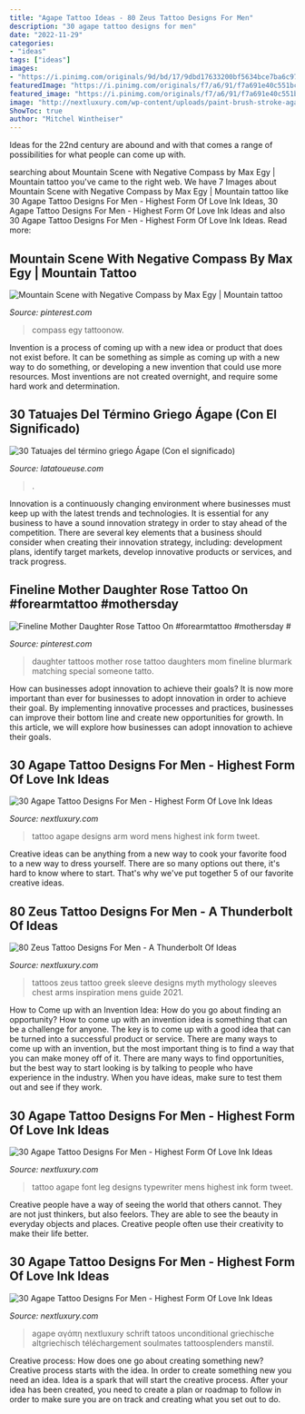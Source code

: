 ```yaml
---
title: "Agape Tattoo Ideas - 80 Zeus Tattoo Designs For Men"
description: "30 agape tattoo designs for men"
date: "2022-11-29"
categories:
- "ideas"
tags: ["ideas"]
images:
- "https://i.pinimg.com/originals/9d/bd/17/9dbd17633200bf5634bce7ba6c978f02.jpg"
featuredImage: "https://i.pinimg.com/originals/f7/a6/91/f7a691e40c551bcd9511950d3188a912.jpg"
featured_image: "https://i.pinimg.com/originals/f7/a6/91/f7a691e40c551bcd9511950d3188a912.jpg"
image: "http://nextluxury.com/wp-content/uploads/paint-brush-stroke-agape-word-mens-arm-tattoo.jpg"
ShowToc: true
author: "Mitchel Wintheiser"
---
```



Ideas for the 22nd century are abound and with that comes a range of possibilities for what people can come up with.

	

		
searching about Mountain Scene with Negative Compass by Max Egy | Mountain tattoo you've came to the right web. We have 7 Images about Mountain Scene with Negative Compass by Max Egy | Mountain tattoo like 30 Agape Tattoo Designs For Men - Highest Form Of Love Ink Ideas, 30 Agape Tattoo Designs For Men - Highest Form Of Love Ink Ideas and also 30 Agape Tattoo Designs For Men - Highest Form Of Love Ink Ideas. Read more:
		
    
## Mountain Scene With Negative Compass By Max Egy | Mountain Tattoo

<img loading=lazy src="https://i.pinimg.com/originals/9d/bd/17/9dbd17633200bf5634bce7ba6c978f02.jpg" onerror="this.onerror=null;this.src='https://tse4.mm.bing.net/th?id=OIP.q7cYnzq8Q0hYYIH01MmM3wHaHw&amp;pid=15.1';" alt="Mountain Scene with Negative Compass by Max Egy | Mountain tattoo">

_Source: pinterest.com_

>compass egy tattoonow. 

	

Invention is a process of coming up with a new idea or product that does not exist before. It can be something as simple as coming up with a new way to do something, or developing a new invention that could use more resources. Most inventions are not created overnight, and require some hard work and determination.

    
## 30 Tatuajes Del Término Griego Ágape (Con El Significado)

<img loading=lazy src="https://latatoueuse.com/es/images/en44/tatuaje-agape-06.jpg" onerror="this.onerror=null;this.src='https://tse4.mm.bing.net/th?id=OIP.8qA_5MY9e4ETg937ezPTiQHaE6&amp;pid=15.1';" alt="30 Tatuajes del término griego Ágape (Con el significado)">

_Source: latatoueuse.com_

>. 

	

Innovation is a continuously changing environment where businesses must keep up with the latest trends and technologies. It is essential for any business to have a sound innovation strategy in order to stay ahead of the competition. There are several key elements that a business should consider when creating their innovation strategy, including: development plans, identify target markets, develop innovative products or services, and track progress.

    
## Fineline Mother Daughter Rose Tattoo On #forearmtattoo #mothersday #

<img loading=lazy src="https://i.pinimg.com/originals/f7/a6/91/f7a691e40c551bcd9511950d3188a912.jpg" onerror="this.onerror=null;this.src='https://tse3.mm.bing.net/th?id=OIP.GBfTogBGUs9QQrTXZgyJ4wHaHg&amp;pid=15.1';" alt="Fineline Mother Daughter Rose Tattoo On #forearmtattoo #mothersday #">

_Source: pinterest.com_

>daughter tattoos mother rose tattoo daughters mom fineline blurmark matching special someone tatto. 

	

How can businesses adopt innovation to achieve their goals?
It is now more important than ever for businesses to adopt innovation in order to achieve their goal. By implementing innovative processes and practices, businesses can improve their bottom line and create new opportunities for growth. In this article, we will explore how businesses can adopt innovation to achieve their goals.

    
## 30 Agape Tattoo Designs For Men - Highest Form Of Love Ink Ideas

<img loading=lazy src="http://nextluxury.com/wp-content/uploads/paint-brush-stroke-agape-word-mens-arm-tattoo.jpg" onerror="this.onerror=null;this.src='https://tse1.mm.bing.net/th?id=OIP.HWgWmm3L4khbKa5Q56zeeAHaHa&amp;pid=15.1';" alt="30 Agape Tattoo Designs For Men - Highest Form Of Love Ink Ideas">

_Source: nextluxury.com_

>tattoo agape designs arm word mens highest ink form tweet. 

	

Creative ideas can be anything from a new way to cook your favorite food to a new way to dress yourself. There are so many options out there, it's hard to know where to start. That's why we've put together 5 of our favorite creative ideas.

    
## 80 Zeus Tattoo Designs For Men - A Thunderbolt Of Ideas

<img loading=lazy src="http://nextluxury.com/wp-content/uploads/extensive-greek-myth-tattoos-on-arms-for-men.jpg" onerror="this.onerror=null;this.src='https://tse4.mm.bing.net/th?id=OIP.ubUikD_KHRZRiZKyMOxrKwHaHa&amp;pid=15.1';" alt="80 Zeus Tattoo Designs For Men - A Thunderbolt Of Ideas">

_Source: nextluxury.com_

>tattoos zeus tattoo greek sleeve designs myth mythology sleeves chest arms inspiration mens guide 2021. 

	

How to Come up with an Invention Idea: How do you go about finding an opportunity?
How to come up with an invention idea is something that can be a challenge for anyone. The key is to come up with a good idea that can be turned into a successful product or service. There are many ways to come up with an invention, but the most important thing is to find a way that you can make money off of it. There are many ways to find opportunities, but the best way to start looking is by talking to people who have experience in the industry. When you have ideas, make sure to test them out and see if they work.

    
## 30 Agape Tattoo Designs For Men - Highest Form Of Love Ink Ideas

<img loading=lazy src="http://nextluxury.com/wp-content/uploads/typewriter-font-agape-mens-back-of-lower-leg-tattoo.jpg" onerror="this.onerror=null;this.src='https://tse2.mm.bing.net/th?id=OIP.tWU8FrSngtGE2El3gUkRuAHaGt&amp;pid=15.1';" alt="30 Agape Tattoo Designs For Men - Highest Form Of Love Ink Ideas">

_Source: nextluxury.com_

>tattoo agape font leg designs typewriter mens highest ink form tweet. 

	

Creative people have a way of seeing the world that others cannot. They are not just thinkers, but also feelors. They are able to see the beauty in everyday objects and places. Creative people often use their creativity to make their life better.

    
## 30 Agape Tattoo Designs For Men - Highest Form Of Love Ink Ideas

<img loading=lazy src="https://nextluxury.com/wp-content/uploads/black-ink-agape-greek-mens-small-one-word-tattoo-on-chest.jpg" onerror="this.onerror=null;this.src='https://tse3.mm.bing.net/th?id=OIP.URlBAob9eX2FZkaoS_ZjzwHaHa&amp;pid=15.1';" alt="30 Agape Tattoo Designs For Men - Highest Form Of Love Ink Ideas">

_Source: nextluxury.com_

>agape αγάπη nextluxury schrift tatoos unconditional griechische altgriechisch téléchargement soulmates tattoosplenders manstil. 

	

Creative process: How does one go about creating something new?
Creative process starts with the idea. In order to create something new you need an idea. Idea is a spark that will start the creative process. After your idea has been created, you need to create a plan or roadmap to follow in order to make sure you are on track and creating what you set out to do.

